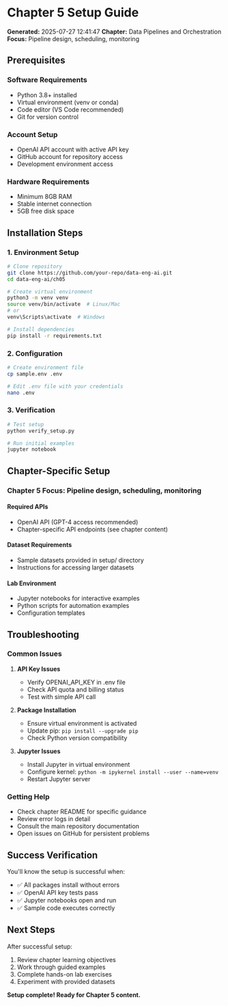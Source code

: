 # Chapter 5 Setup Guide

**Generated:** 2025-07-27 12:41:47
**Chapter:** Data Pipelines and Orchestration
**Focus:** Pipeline design, scheduling, monitoring

## Prerequisites

### Software Requirements
- Python 3.8+ installed
- Virtual environment (venv or conda)
- Code editor (VS Code recommended)
- Git for version control

### Account Setup
- OpenAI API account with active API key
- GitHub account for repository access
- Development environment access

### Hardware Requirements
- Minimum 8GB RAM
- Stable internet connection
- 5GB free disk space

## Installation Steps

### 1. Environment Setup
```bash
# Clone repository
git clone https://github.com/your-repo/data-eng-ai.git
cd data-eng-ai/ch05

# Create virtual environment
python3 -m venv venv
source venv/bin/activate  # Linux/Mac
# or
venv\Scripts\activate  # Windows

# Install dependencies
pip install -r requirements.txt
```

### 2. Configuration
```bash
# Create environment file
cp sample.env .env

# Edit .env file with your credentials
nano .env
```

### 3. Verification
```bash
# Test setup
python verify_setup.py

# Run initial examples
jupyter notebook
```

## Chapter-Specific Setup

### Chapter 5 Focus: Pipeline design, scheduling, monitoring

#### Required APIs
- OpenAI API (GPT-4 access recommended)
- Chapter-specific API endpoints (see chapter content)

#### Dataset Requirements
- Sample datasets provided in setup/ directory
- Instructions for accessing larger datasets

#### Lab Environment
- Jupyter notebooks for interactive examples
- Python scripts for automation examples
- Configuration templates

## Troubleshooting

### Common Issues
1. **API Key Issues**
   - Verify OPENAI_API_KEY in .env file
   - Check API quota and billing status
   - Test with simple API call

2. **Package Installation**
   - Ensure virtual environment is activated
   - Update pip: `pip install --upgrade pip`
   - Check Python version compatibility

3. **Jupyter Issues**
   - Install Jupyter in virtual environment
   - Configure kernel: `python -m ipykernel install --user --name=venv`
   - Restart Jupyter server

### Getting Help
- Check chapter README for specific guidance
- Review error logs in detail
- Consult the main repository documentation
- Open issues on GitHub for persistent problems

## Success Verification

You'll know the setup is successful when:
- ✅ All packages install without errors
- ✅ OpenAI API key tests pass
- ✅ Jupyter notebooks open and run
- ✅ Sample code executes correctly

## Next Steps

After successful setup:
1. Review chapter learning objectives
2. Work through guided examples
3. Complete hands-on lab exercises
4. Experiment with provided datasets

**Setup complete! Ready for Chapter 5 content.**
